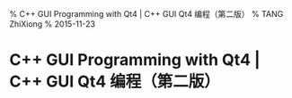 % C++ GUI Programming with Qt4 | C++ GUI Qt4 编程（第二版）
% TANG ZhiXiong
% 2015-11-23

C++ GUI Programming with Qt4 | C++ GUI Qt4 编程（第二版）
========================================================

